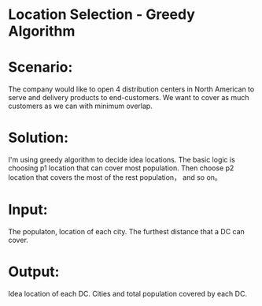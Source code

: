 # Location Selection - Greedy Algorithm

# Scenario:
The company would like to open 4 distribution centers in North American to serve and delivery products to end-customers. We want to cover as much customers as we can with minimum overlap.

# Solution:
I'm using greedy algorithm to decide idea locations. The basic logic is choosing p1 location that can cover most population. Then choose p2 location that covers the most of the rest population， and so on。

# Input: 
The populaton, location of each city. The furthest distance that a DC can cover.

# Output: 
Idea location of each DC. Cities and total population covered by each DC.
